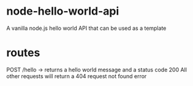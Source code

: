 # node-hello-world-api
A vanilla node.js hello world API that can be used as a template

# routes
POST /hello -> returns a hello world message and a status code 200
All other requests will return a 404 request not found error
